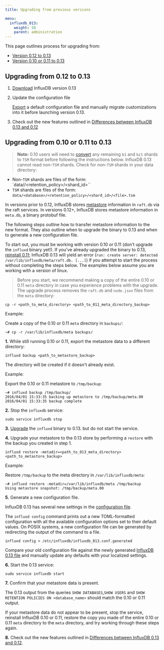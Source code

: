 ```yaml
---
title: Upgrading from previous versions

menu:
  influxdb_013:
    weight: 50
    parent: administration
---
```



This page outlines process for upgrading from:

* [Version 0.12 to 0.13](/influxdb/v0.13/administration/upgrading/#upgrading-from-0-12-to-0-13)
* [Version 0.10 or 0.11 to 0.13](/influxdb/v0.13/administration/upgrading/#upgrading-from-0-10-or-0-11-to-0-13)

## Upgrading from 0.12 to 0.13

1. [Download](https://influxdata.com/downloads/#influxdb) InfluxDB version
0.13

2. Update the configuration file

    [Export](/influxdb/v0.13/administration/config/#using-configuration-files)
a default configuration file and manually migrate customizations into it before
launching version 0.13.

3. Check out the new features outlined in
[Differences between InfluxDB 0.13 and 0.12](/influxdb/v0.13/administration/012_vs_013/)

## Upgrading from 0.10 or 0.11 to 0.13

> **Note:** 0.10 users will need to
[convert](/influxdb/v0.10/administration/upgrading/#convert-b1-and-bz1-shards-to-tsm1)
any remaining `b1` and `bz1` shards to `TSM` format before following the
instructions below.
InfluxDB 0.13 cannot read non-`TSM` shards.
Check for non-`TSM` shards in your data directory:
>
* Non-`TSM` shards are files of the form: `data/<database>/<retention_policy>/<shard_id>``
* `TSM` shards are files of the form: `data/<database>/<retention_policy>/<shard_id>/<file>.tsm`

In versions prior to 0.12, InfluxDB stores
[metastore](/influxdb/v0.13/concepts/glossary/#metastore) information in
`raft.db` via the raft services.
In versions 0.12+, InfluxDB stores metastore information in `meta.db`, a binary
protobuf file.

The following steps outline how to transfer metastore information to the new
format.
They also outline when to upgrade the binary to 0.13 and when to generate a
new configuration file.

To start out, you must be working with version 0.10 or 0.11 (don't upgrade the
`influxd` binary yet!).
If you've already upgraded the binary to 0.13, [reinstall 0.11](/influxdb/v0.12/administration/upgrading/#urls-for-influxdb-0-11);
InfluxDB 0.13 will yield an error
(`run: create server: detected /var/lib/influxdb/meta/raft.db. [...]`) if you
attempt to start the process without completing the steps below.
The examples below assume you are working with a version of linux.

> Before you start, we recommend making a copy of the entire 0.10 or 0.11 `meta`
directory in case you experience problems with the upgrade. The upgrade process
removes the `raft.db` and `node.json` files from the `meta` directory:
>
```
cp -r <path_to_meta_directory> <path_to_011_meta_directory_backup>
```
>
Example:
>
Create a copy of the 0.10 or 0.11 `meta` directory in `backups/`:
```
~# cp -r /var/lib/influxdb/meta backups/
```

**1.** While still running 0.10 or 0.11, export the metastore data to a different
directory:

```
influxd backup <path_to_metastore_backup>
```

The directory will be created if it doesn't already exist.

Example:

Export the 0.10 or 0.11 metastore to `/tmp/backup`:
```
~# influxd backup /tmp/backup/
2016/04/01 15:33:35 backing up metastore to /tmp/backup/meta.00
2016/04/01 15:33:35 backup complete
```

**2.** Stop the `influxdb` service:

```
sudo service influxdb stop
```

**3.** [Upgrade](https://influxdata.com/downloads/#influxdb) the `influxd`
binary to 0.13. but do not start the service.

**4.** Upgrade your metastore to the 0.13 store by performing a `restore` with
the backup you created in step 1.

```
influxd restore -metadir=<path_to_013_meta_directory> <path_to_metastore_backup>
```

Example:

Restore `/tmp/backup` to the meta directory in `/var/lib/influxdb/meta`:
```
~# influxd restore -metadir=/var/lib/influxdb/meta /tmp/backup
Using metastore snapshot: /tmp/backup/meta.00
```

**5.** Generate a new configuration file.

InfluxDB 0.13 has several new settings in the [configuration file](/influxdb/v0.13/administration/config/).

The `influxd config` command prints out a new TOML-formatted configuration with all the available configuration options set to their default values.
On POSIX systems, a new configuration file can be generated by redirecting the output of the command to a file.

```
influxd config > /etc/influxdb/influxdb_013.conf.generated
```

Compare your old configuration file against the newly generated [InfluxDB 0.13 file](/influxdb/v0.13/administration/config/) and manually update any defaults with your localized settings.

**6.** Start the 0.13 service:

```
sudo service influxdb start
```

**7.** Confirm that your metastore data is present.

The 0.13 output from the queries `SHOW DATABASES`,`SHOW USERS` and
`SHOW RETENTION POLICIES ON <database_name>` should match the 0.10 or 0.11
output.

If your metastore data do not appear to be present, stop the service, reinstall
InfluxDB 0.10 or 0.11, restore the copy you made of the entire 0.10 or 0.11 `meta` directory to
the `meta` directory, and try working through these steps again.

**8.** Check out the new features outlined in
[Differences between InfluxDB 0.13 and 0.12](/influxdb/v0.13/administration/012_vs_013/).
